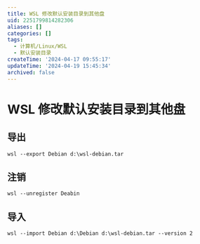 ```yaml
---
title: WSL 修改默认安装目录到其他盘
uid: 2251799814282306
aliases: []
categories: []
tags:
  - 计算机/Linux/WSL
  - 默认安装目录
createTime: '2024-04-17 09:55:17'
updateTime: '2024-04-19 15:45:34'
archived: false
---
```


# WSL 修改默认安装目录到其他盘

## 导出

```shell
wsl --export Debian d:\wsl-debian.tar
```

## 注销

```shell
wsl --unregister Deabin
```

## 导入

```shell
wsl --import Debian d:\Debian d:\wsl-debian.tar --version 2
```
